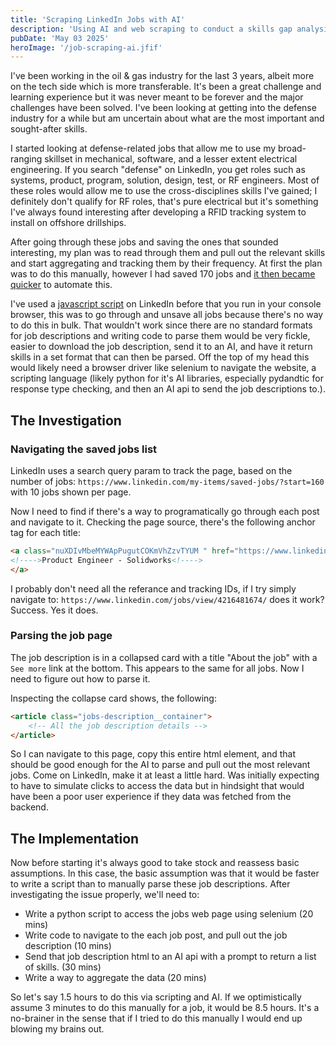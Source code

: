 ```yaml
---
title: 'Scraping LinkedIn Jobs with AI'
description: 'Using AI and web scraping to conduct a skills gap analysis for the defense industry'
pubDate: 'May 03 2025'
heroImage: '/job-scraping-ai.jfif'
---
```


I've been working in the oil & gas industry for the last 3 years, albeit more on the tech side which is more transferable. It's been a great challenge and learning experience but it was never meant to be forever and the major challenges have been solved. I've been looking at getting into the defense industry for a while but am uncertain about what are the most important and sought-after skills.

I started looking at defense-related jobs that allow me to use my broad-ranging skillset in mechanical, software, and a lesser extent electrical engineering. If you search "defense" on LinkedIn, you get roles such as systems, product, program, solution, design, test, or RF engineers. Most of these roles would allow me to use the cross-disciplines skills I've gained; I definitely don't qualify for RF roles, that's pure electrical but it's something I've always found interesting after developing a RFID tracking system to install on offshore drillships.

After going through these jobs and saving the ones that sounded interesting, my plan was to read through them and pull out the relevant skills and start aggregating and tracking them by their frequency. At first the plan was to do this manually, however I had saved 170 jobs and [it then became quicker](https://xkcd.com/1205/) to automate this.

I've used a [javascript script](https://gist.github.com/matale/8b7c0fd8425c60ebe6db0c08bc82607b) on LinkedIn before that you run in your console browser, this was to go through and unsave all jobs because there's no way to do this in bulk. That wouldn't work since there are no standard formats for job descriptions and writing code to parse them would be very fickle, easier to download the job description, send it to an AI, and have it return skills in a set format that can then be parsed. Off the top of my head this would likely need a browser driver like selenium to navigate the website, a scripting language (likely python for it's AI libraries, especially pydandtic for response type checking, and then an AI api to send the job descriptions to.).

## The Investigation

### Navigating the saved jobs list

LinkedIn uses a search query param to track the page, based on the number of jobs: `https://www.linkedin.com/my-items/saved-jobs/?start=160` with 10 jobs shown per page.

Now I need to find if there's a way to programatically go through each post and navigate to it. Checking the page source, there's the following anchor tag for each title:

```html
<a class="nuXDIvMbeMYWApPugutCOKmVhZzvTYUM " href="https://www.linkedin.com/jobs/view/4216481674/?refId=957de8e7-2b89-4bd4-8699-a8f08e6d6485&amp;trackingId=2S5d%2FZcsTlme9WuofTKkWw%3D%3D&amp;trk=flagship3_job_home_savedjobs" data-test-app-aware-link="">
<!---->Product Engineer - Solidworks<!---->
</a>
```

I probably don't need all the referance and tracking IDs, if I try simply navigate to: `https://www.linkedin.com/jobs/view/4216481674/` does it work? Success. Yes it does.

### Parsing the job page

The job description is in a collapsed card with a title "About the job" with a `See more` link at the bottom. This appears to the same for all jobs. Now I need to figure out how to parse it.

Inspecting the collapse card shows, the following:

```html
<article class="jobs-description__container">
    <!-- All the job description details -->
</article>
```

So I can navigate to this page, copy this entire html element, and that should be good enough for the AI to parse and pull out the most relevant jobs. Come on LinkedIn, make it at least a little hard. Was initially expecting to have to simulate clicks to access the data but in hindsight that would have been a poor user experience if they data was fetched from the backend.

## The Implementation

Now before starting it's always good to take stock and reassess basic assumptions. In this case, the basic assumption was that it would be faster to write a script than to manually parse these job descriptions. After investigating the issue properly, we'll need to:

- Write a python script to access the jobs web page using selenium (20 mins)
- Write code to navigate to the each job post, and pull out the job description (10 mins)
- Send that job description html to an AI api with a prompt to return a list of skills. (30 mins)
- Write a way to aggregate the data (20 mins)

So let's say 1.5 hours to do this via scripting and AI. If we optimistically assume 3 minutes to do this manually for a job, it would be 8.5 hours. It's a no-brainer in the sense that if I tried to do this manually I would end up blowing my brains out.
